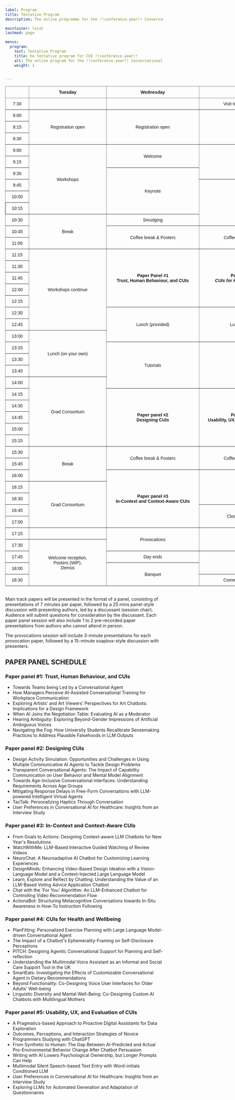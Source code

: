 ```yaml
---
label: Program
title: Tentative Program
description: The online programme for the !!conference.year!! Conversational User Interfaces conference.

maintainer: local
lastmod: page

menus:
  program:
    text: Tentative Program
    title: he tentative program for CUI !!conference.year!!
    alt: The online program for the !!conference.year!! Conversational User Interfaces conference
    weight: 1


---
```



<style type="text/css">
.tg  {border-collapse:collapse;border-spacing:0;}
.tg td{border-color:black;border-style:solid;border-width:1px;font-family:Arial, sans-serif;font-size:14px;
  overflow:hidden;padding:10px 5px;word-break:normal;}
.tg th{border-color:black;border-style:solid;border-width:1px;font-family:Arial, sans-serif;font-size:14px;
  font-weight:normal;overflow:hidden;padding:10px 5px;word-break:normal;}
.tg .tg-9wq8{border-color:inherit;text-align:center;vertical-align:middle}
.tg .tg-baqh{text-align:center;vertical-align:top}
.tg .tg-c3ow{border-color:inherit;text-align:center;vertical-align:top}
.tg .tg-uzvj{border-color:inherit;font-weight:bold;text-align:center;vertical-align:middle}
</style>
<table class="tg" style="undefined;table-layout: fixed; width: 919px"><colgroup>
<col style="width: 75px">
<col style="width: 247px">
<col style="width: 296px">
<col style="width: 301px">
</colgroup>
<thead>
  <tr>
    <th class="tg-9wq8"></th>
    <th class="tg-uzvj">Tuesday</th>
    <th class="tg-uzvj">Wednesday</th>
    <th class="tg-uzvj">Thursday</th>
  </tr></thead>
<tbody>
  <tr>
    <td class="tg-9wq8">7:30</td>
    <td class="tg-9wq8"></td>
    <td class="tg-9wq8"></td>
    <td class="tg-c3ow">Visit to St Jacob Market</td>
  </tr>
  <tr>
    <td class="tg-9wq8">8:00</td>
    <td class="tg-9wq8" rowspan="3">Registration open</td>
    <td class="tg-9wq8" rowspan="3">Registration open</td>
    <td class="tg-9wq8" rowspan="3"></td>
  </tr>
  <tr>
    <td class="tg-9wq8">8:15</td>
  </tr>
  <tr>
    <td class="tg-9wq8">8:30</td>
  </tr>
  <tr>
    <td class="tg-9wq8">9:00</td>
    <td class="tg-9wq8" rowspan="6">Workshops </td>
    <td class="tg-9wq8" rowspan="2">Welcome</td>
    <td class="tg-9wq8" rowspan="3"></td>
  </tr>
  <tr>
    <td class="tg-9wq8">9:15</td>
  </tr>
  <tr>
    <td class="tg-9wq8">9:30</td>
    <td class="tg-9wq8" rowspan="4">Keynote</td>
  </tr>
  <tr>
    <td class="tg-9wq8">9:45</td>
    <td class="tg-9wq8" rowspan="4">Keynote</td>
  </tr>
  <tr>
    <td class="tg-9wq8">10:00</td>
  </tr>
  <tr>
    <td class="tg-baqh">10:15</td>
  </tr>
  <tr>
    <td class="tg-9wq8">10:30</td>
    <td class="tg-9wq8" rowspan="3">Break</td>
    <td class="tg-9wq8">Smudging</td>
  </tr>
  <tr>
    <td class="tg-c3ow">10:45</td>
    <td class="tg-9wq8" rowspan="2">Coffee break &amp; Posters</td>
    <td class="tg-9wq8" rowspan="2">Coffee break &amp; Posters</td>
  </tr>
  <tr>
    <td class="tg-9wq8">11:00</td>
  </tr>
  <tr>
    <td class="tg-9wq8">11:15</td>
    <td class="tg-9wq8" rowspan="7">Workshops continue</td>
    <td class="tg-9wq8" rowspan="5"><span style="font-weight:bold">Paper Panel #1</span><br><span style="font-weight:bold">Trust, Human Behaviour, and CUIs</span></td>
    <td class="tg-9wq8" rowspan="5"><span style="font-weight:bold">Paper Panel #4</span><br><span style="font-weight:bold;font-style:italic">CUIs for Health and Wellbeing</span></td>
  </tr>
  <tr>
    <td class="tg-9wq8">11:30</td>
  </tr>
  <tr>
    <td class="tg-9wq8">11:45</td>
  </tr>
  <tr>
    <td class="tg-9wq8">12:00</td>
  </tr>
  <tr>
    <td class="tg-9wq8">12:15</td>
  </tr>
  <tr>
    <td class="tg-9wq8">12:30</td>
    <td class="tg-9wq8" rowspan="3">Lunch (provided)</td>
    <td class="tg-9wq8" rowspan="3">Lunch (provided)</td>
  </tr>
  <tr>
    <td class="tg-9wq8">12:45</td>
  </tr>
  <tr>
    <td class="tg-9wq8">13:00</td>
    <td class="tg-9wq8" rowspan="4">Lunch (on your own)</td>
  </tr>
  <tr>
    <td class="tg-9wq8">13:15</td>
    <td class="tg-9wq8" rowspan="4">Tutorials</td>
    <td class="tg-9wq8" rowspan="4">Tutorials</td>
  </tr>
  <tr>
    <td class="tg-9wq8">13:30</td>
  </tr>
  <tr>
    <td class="tg-9wq8">13:45</td>
  </tr>
  <tr>
    <td class="tg-9wq8">14:00</td>
    <td class="tg-9wq8" rowspan="6">Grad Consortium</td>
  </tr>
  <tr>
    <td class="tg-9wq8">14:15</td>
    <td class="tg-9wq8" rowspan="5"><span style="font-weight:bold">Paper panel #2</span><br><span style="font-weight:bold">Designing CUIs</span></td>
    <td class="tg-9wq8" rowspan="5"><span style="font-weight:bold">Paper panel #5</span><br><span style="font-weight:bold">Usability, UX, and Evaluation of CUIs</span></td>
  </tr>
  <tr>
    <td class="tg-9wq8">14:30</td>
  </tr>
  <tr>
    <td class="tg-9wq8">14:45</td>
  </tr>
  <tr>
    <td class="tg-9wq8">15:00</td>
  </tr>
  <tr>
    <td class="tg-9wq8">15:15</td>
  </tr>
  <tr>
    <td class="tg-9wq8">15:30</td>
    <td class="tg-9wq8" rowspan="3">Break</td>
    <td class="tg-9wq8" rowspan="2">Coffee break &amp; Posters</td>
    <td class="tg-9wq8" rowspan="2">Coffee break &amp; Posters</td>
  </tr>
  <tr>
    <td class="tg-9wq8">15:45</td>
  </tr>
  <tr>
    <td class="tg-9wq8">16:00</td>
    <td class="tg-9wq8" rowspan="5"><span style="font-weight:bold">Paper panel #3</span><br><span style="font-weight:bold">In-Context and Context-Aware CUIs</span></td>
    <td class="tg-9wq8" rowspan="3">Town hall</td>
  </tr>
  <tr>
    <td class="tg-9wq8">16:15</td>
    <td class="tg-9wq8" rowspan="4">Grad Consortium</td>
  </tr>
  <tr>
    <td class="tg-9wq8">16:30</td>
  </tr>
  <tr>
    <td class="tg-9wq8">16:45</td>
    <td class="tg-9wq8" rowspan="2">Closing &amp; Handover</td>
  </tr>
  <tr>
    <td class="tg-9wq8">17:00</td>
  </tr>
  <tr>
    <td class="tg-9wq8">17:15</td>
    <td class="tg-9wq8"></td>
    <td class="tg-9wq8" rowspan="2">Provocations</td>
    <td class="tg-c3ow" rowspan="2">Day ends</td>
  </tr>
  <tr>
    <td class="tg-9wq8">17:30</td>
    <td class="tg-9wq8" rowspan="4">Welcome reception,<br>Posters (WiP),<br>Demos</td>
  </tr>
  <tr>
    <td class="tg-c3ow">17:45</td>
    <td class="tg-c3ow">Day ends</td>
    <td class="tg-c3ow" rowspan="2"></td>
  </tr>
  <tr>
    <td class="tg-9wq8">18:00</td>
    <td class="tg-9wq8" rowspan="2">Banquet</td>
  </tr>
  <tr>
    <td class="tg-c3ow">18:30</td>
    <td class="tg-c3ow">Committee &amp; SV dinner</td>
  </tr>
</tbody></table>

<br />
Main track papers will be presented in the format of a panel, consisting of presentations of 7 minutes per paper, followed by a 25 mins panel-style discussion with presenting authors, led by a discussant (session chair). Audience will submit questions for consideration by the discussant. Each paper panel session will also include 1 to 2 pre-recorded paper presentations from authors who cannot attend in person.

The provocations session will include 3-minute presentations for each provocation paper, followed by a 15-minute soapbox-style discussion with presenters.

## PAPER PANEL SCHEDULE

### Paper panel #1: Trust, Human Behaviour, and CUIs
* Towards Teams being Led by a Conversational Agent
*	How Managers Perceive AI-Assisted Conversational Training for Workplace Communication
*	Exploring Artists’ and Art Viewers’ Perspectives for Art Chatbots: Implications for a Design Framework
*	When AI Joins the Negotiation Table: Evaluating AI as a Moderator
*	Hearing Ambiguity: Exploring Beyond-Gender Impressions of Artificial Ambiguous Voices
* Navigating the Fog: How University Students Recalibrate Sensemaking Practices to Address Plausible Falsehoods in LLM Outputs

### Paper panel #2: Designing CUIs
*	Design Activity Simulation: Opportunities and Challenges in Using Multiple Communicative AI Agents to Tackle Design Problems
*	Transparent Conversational Agents: The Impact of Capability Communication on User Behavior and Mental Model Alignment 
*	Towards Age-Inclusive Conversational interfaces: Understanding Requirements Across Age Groups
*	Mitigating Response Delays in Free-Form Conversations with LLM-powered Intelligent Virtual Agents
*	TacTalk: Personalizing Haptics Through Conversation
*	User Preferences in Conversational AI for Healthcare: Insights from an Interview Study

### Paper panel #3: In-Context and Context-Aware CUIs
*	From Goals to Actions: Designing Context-aware LLM Chatbots for New Year's Resolutions
*	WatchWithMe: LLM-Based Interactive Guided Watching of Review Videos
*	NeuroChat: A Neuroadaptive AI Chatbot for Customizing Learning Experiences
*	DesignMinds: Enhancing Video-Based Design Ideation with a Vision-Language Model and a Context-Injected Large Language Model
*	Learn, Explore and Reflect by Chatting: Understanding the Value of an LLM-Based Voting Advice Application Chatbot
*	Chat with the 'For You' Algorithm: An LLM-Enhanced Chatbot for Controlling Video Recommendation Flow
*	ActionaBot: Structuring Metacognitive Conversations towards In-Situ Awareness in How-To Instruction Following

### Paper panel #4: CUIs for Health and Wellbeing
*	PlanFitting: Personalized Exercise Planning with Large Language Model-driven Conversational Agent
*	 The Impact of a Chatbot's Ephemerality-Framing on Self-Disclosure Perceptions
*	PITCH: Designing Agentic Conversational Support for Planning and Self-reflection
*	Understanding the Multimodal Voice Assistant as an Informal and Social Care Support Tool in the UK
*	SmartEats: Investigating the Effects of Customizable Conversational Agent in Dietary Recommendations
*	Beyond Functionality: Co-Designing Voice User Interfaces for Older Adults' Well-being
*	Linguistic Diversity and Mental Well-Being: Co-Designing Custom AI Chatbots with Multilingual Mothers

### Paper panel #5: Usability, UX, and Evaluation of CUIs
*	A Pragmatics-based Approach to Proactive Digital Assistants for Data Exploration
*	Outcomes, Perceptions, and Interaction Strategies of Novice Programmers Studying with ChatGPT
*	From Synthetic to Human: The Gap Between AI-Predicted and Actual Pro-Environmental Behavior Change After Chatbot Persuasion
*	Writing with AI Lowers Psychological Ownership, but Longer Prompts Can Help
*	Multimodal Silent Speech-based Text Entry with Word-initials Conditioned LLM
*	User Preferences in Conversational AI for Healthcare: Insights from an Interview Study
*	 Exploring LLMs for Automated Generation and Adaptation of Questionnaires
